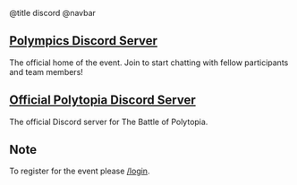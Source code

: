 @title discord
@navbar

## [Polympics Discord Server](https://discord.gg/kJG7eM4hDG)

The official home of the event. Join to start chatting with fellow participants and team members!

## [Official Polytopia Discord Server](https://discord.gg/polytopia)

The official Discord server for The Battle of Polytopia.

## Note

To register for the event please [/login](login).
